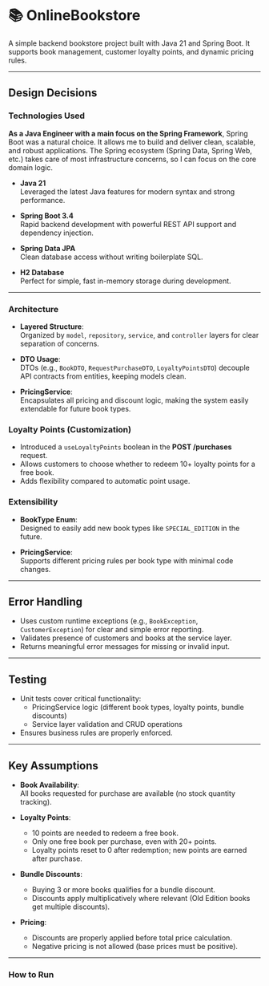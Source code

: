 # 📚 OnlineBookstore

A simple backend bookstore project built with Java 21 and Spring Boot.
It supports book management, customer loyalty points, and dynamic pricing rules.

---
## Design Decisions

### Technologies Used

**As a Java Engineer with a main focus on the Spring Framework**, Spring Boot was a natural choice. 
It allows me to build and deliver clean, scalable, and robust applications. The Spring ecosystem (Spring Data, Spring Web, etc.) takes care of most infrastructure concerns, so I can focus on the core domain logic.

- **Java 21**  
  Leveraged the latest Java features for modern syntax and strong performance.

- **Spring Boot 3.4**  
  Rapid backend development with powerful REST API support and dependency injection.

- **Spring Data JPA**  
  Clean database access without writing boilerplate SQL.

- **H2 Database**  
  Perfect for simple, fast in-memory storage during development.

---

### Architecture
- **Layered Structure**:  
  Organized by `model`, `repository`, `service`, and `controller` layers for clear separation of concerns.

- **DTO Usage**:  
  DTOs (e.g., `BookDTO`, `RequestPurchaseDTO`, `LoyaltyPointsDTO`) decouple API contracts from entities, keeping models clean.

- **PricingService**:  
  Encapsulates all pricing and discount logic, making the system easily extendable for future book types.

### Loyalty Points (Customization)
- Introduced a `useLoyaltyPoints` boolean in the **POST /purchases** request.
- Allows customers to choose whether to redeem 10+ loyalty points for a free book.
- Adds flexibility compared to automatic point usage.

### Extensibility
- **BookType Enum**:  
  Designed to easily add new book types like `SPECIAL_EDITION` in the future.

- **PricingService**:  
  Supports different pricing rules per book type with minimal code changes.

---

## Error Handling

- Uses custom runtime exceptions (e.g., `BookException`, `CustomerException`) for clear and simple error reporting.
- Validates presence of customers and books at the service layer.
- Returns meaningful error messages for missing or invalid input.

---

## Testing

- Unit tests cover critical functionality:
    - PricingService logic (different book types, loyalty points, bundle discounts)
    - Service layer validation and CRUD operations
- Ensures business rules are properly enforced.

---

## Key Assumptions

- **Book Availability**:  
  All books requested for purchase are available (no stock quantity tracking).

- **Loyalty Points**:
    - 10 points are needed to redeem a free book.
    - Only one free book per purchase, even with 20+ points.
    - Loyalty points reset to 0 after redemption; new points are earned after purchase.

- **Bundle Discounts**:
    - Buying 3 or more books qualifies for a bundle discount.
    - Discounts apply multiplicatively where relevant (Old Edition books get multiple discounts).

- **Pricing**:
    - Discounts are properly applied before total price calculation.
    - Negative pricing is not allowed (base prices must be positive).

---

### How to Run

